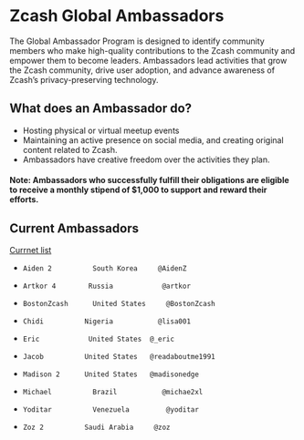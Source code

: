 # Zcash Global Ambassadors


The Global Ambassador Program is designed to identify community members who make high-quality contributions to the Zcash community and empower them to become leaders. Ambassadors lead activities that grow the Zcash community, drive user adoption, and advance awareness of Zcash’s privacy-preserving technology.

## What does an Ambassador do?

  * Hosting physical or virtual meetup events
  * Maintaining an active presence on social media, and creating original content related to Zcash.
  * Ambassadors have creative freedom over the activities they plan. 
  
  #### Note: Ambassadors who successfully fulfill their obligations are eligible to receive a monthly stipend of $1,000 to support and reward their efforts.
  
## Current Ambassadors

  [Currnet list](https://forum.zcashcommunity.com/t/the-global-ambassador-program/41070/120)
  
  * `Aiden 2 	      South Korea 	  @AidenZ`


  * `Artkor 4 	     Russia 	       @artkor`


  * `BostonZcash 	  United States 	@BostonZcash`


  * `Chidi 	        Nigeria 	      @lisa001`


  * `Eric 	         United States 	@_eric`


  * `Jacob 	        United States 	@readaboutme1991`


  * `Madison 2 	    United States 	@madisonedge`


  * `Michael 	      Brazil 	       @michae2xl`


  * `Yoditar 	      Venezuela 	    @yoditar`


  * `Zoz 2 	        Saudi Arabia 	 @zoz`
